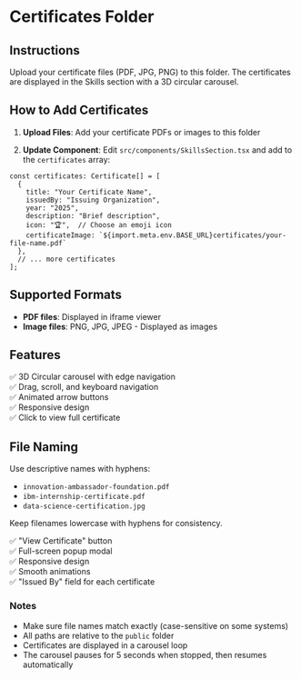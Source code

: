# Certificates Folder

## Instructions

Upload your certificate files (PDF, JPG, PNG) to this folder. The certificates are displayed in the Skills section with a 3D circular carousel.

## How to Add Certificates

1. **Upload Files**: Add your certificate PDFs or images to this folder

2. **Update Component**: Edit `src/components/SkillsSection.tsx` and add to the `certificates` array:

```tsx
const certificates: Certificate[] = [
  {
    title: "Your Certificate Name",
    issuedBy: "Issuing Organization",
    year: "2025",
    description: "Brief description",
    icon: "🏆",  // Choose an emoji icon
    certificateImage: `${import.meta.env.BASE_URL}certificates/your-file-name.pdf`
  },
  // ... more certificates
];
```

## Supported Formats

- **PDF files**: Displayed in iframe viewer
- **Image files**: PNG, JPG, JPEG - Displayed as images

## Features

✅ 3D Circular carousel with edge navigation  
✅ Drag, scroll, and keyboard navigation  
✅ Animated arrow buttons  
✅ Responsive design  
✅ Click to view full certificate  

## File Naming

Use descriptive names with hyphens:
- `innovation-ambassador-foundation.pdf`
- `ibm-internship-certificate.pdf`
- `data-science-certification.jpg`

Keep filenames lowercase with hyphens for consistency.

✅ "View Certificate" button  
✅ Full-screen popup modal  
✅ Responsive design  
✅ Smooth animations  
✅ "Issued By" field for each certificate  

### Notes

- Make sure file names match exactly (case-sensitive on some systems)
- All paths are relative to the `public` folder
- Certificates are displayed in a carousel loop
- The carousel pauses for 5 seconds when stopped, then resumes automatically
